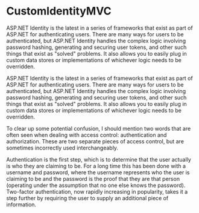 # CustomIdentityMVC
ASP.NET Identity is the latest in a series of frameworks that exist as part of ASP.NET for authenticating users. There are many ways for users to be authenticated, but ASP.NET Identity handles the complex logic involving password hashing, generating and securing user tokens, and other such things that exist as "solved" problems. It also allows you to easily plug in custom data stores or implementations of whichever logic needs to be overridden.

ASP.NET Identity is the latest in a series of frameworks that exist as part of ASP.NET for authenticating users. There are many ways for users to be authenticated, but ASP.NET Identity handles the complex logic involving password hashing, generating and securing user tokens, and other such things that exist as "solved" problems. It also allows you to easily plug in custom data stores or implementations of whichever logic needs to be overridden.

To clear up some potential confusion, I should mention two words that are often seen when dealing with access control: authentication and authorization. These are two separate pieces of access control, but are sometimes incorrectly used interchangeably.

Authentication is the first step, which is to determine that the user actually is who they are claiming to be. For a long time this has been done with a username and password, where the username represents who the user is claiming to be and the password is the proof that they are that person (operating under the assumption that no one else knows the password). Two-factor authentication, now rapidly increasing in popularity, takes it a step further by requiring the user to supply an additional piece of information.
